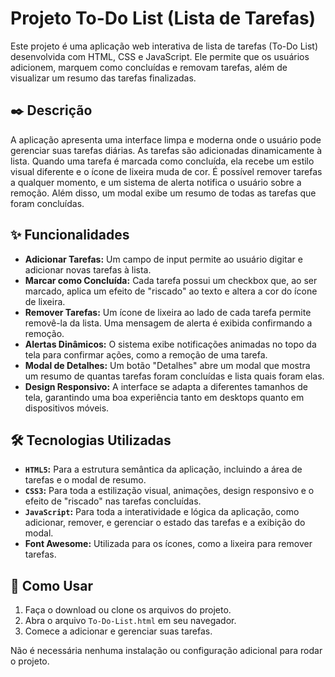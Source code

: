 # Projeto To-Do List (Lista de Tarefas)

Este projeto é uma aplicação web interativa de lista de tarefas (To-Do List) desenvolvida com HTML, CSS e JavaScript. Ele permite que os usuários adicionem, marquem como concluídas e removam tarefas, além de visualizar um resumo das tarefas finalizadas.

## ✒️ Descrição

A aplicação apresenta uma interface limpa e moderna onde o usuário pode gerenciar suas tarefas diárias. As tarefas são adicionadas dinamicamente à lista. Quando uma tarefa é marcada como concluída, ela recebe um estilo visual diferente e o ícone de lixeira muda de cor. É possível remover tarefas a qualquer momento, e um sistema de alerta notifica o usuário sobre a remoção. Além disso, um modal exibe um resumo de todas as tarefas que foram concluídas.

## ✨ Funcionalidades

* **Adicionar Tarefas:** Um campo de input permite ao usuário digitar e adicionar novas tarefas à lista.
* **Marcar como Concluída:** Cada tarefa possui um checkbox que, ao ser marcado, aplica um efeito de "riscado" ao texto e altera a cor do ícone de lixeira.
* **Remover Tarefas:** Um ícone de lixeira ao lado de cada tarefa permite removê-la da lista. Uma mensagem de alerta é exibida confirmando a remoção.
* **Alertas Dinâmicos:** O sistema exibe notificações animadas no topo da tela para confirmar ações, como a remoção de uma tarefa.
* **Modal de Detalhes:** Um botão "Detalhes" abre um modal que mostra um resumo de quantas tarefas foram concluídas e lista quais foram elas.
* **Design Responsivo:** A interface se adapta a diferentes tamanhos de tela, garantindo uma boa experiência tanto em desktops quanto em dispositivos móveis.

## 🛠️ Tecnologias Utilizadas

* **`HTML5`:** Para a estrutura semântica da aplicação, incluindo a área de tarefas e o modal de resumo.
* **`CSS3`:** Para toda a estilização visual, animações, design responsivo e o efeito de "riscado" nas tarefas concluídas.
* **`JavaScript`:** Para toda a interatividade e lógica da aplicação, como adicionar, remover, e gerenciar o estado das tarefas e a exibição do modal.
* **Font Awesome:** Utilizada para os ícones, como a lixeira para remover tarefas.

## 🚀 Como Usar

1.  Faça o download ou clone os arquivos do projeto.
2.  Abra o arquivo `To-Do-List.html` em seu navegador.
3.  Comece a adicionar e gerenciar suas tarefas.

Não é necessária nenhuma instalação ou configuração adicional para rodar o projeto.